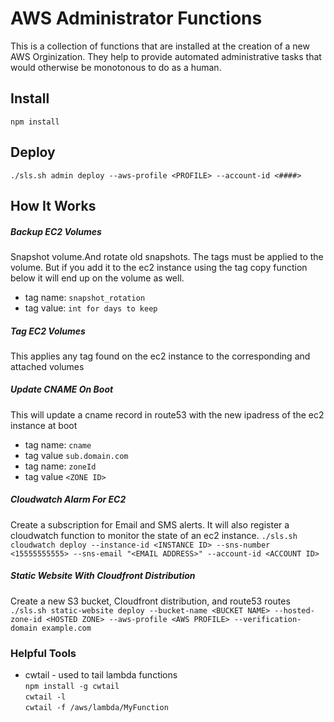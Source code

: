 # AWS Administrator Functions
This is a collection of functions that are installed at the creation of a new AWS Orginization. They help to provide automated administrative tasks that would otherwise be monotonous to do as a human.

## Install
`npm install`

## Deploy
`./sls.sh admin deploy --aws-profile <PROFILE> --account-id <####>`


## How It Works
##### Backup EC2 Volumes
Snapshot volume.And rotate old snapshots. The tags must be applied to the volume. But if you add it to the ec2 instance using the tag copy function below it will end up on the volume as well.

- tag name: `snapshot_rotation`
- tag value: `int for days to keep`

##### Tag EC2 Volumes
This applies any tag found on the ec2 instance to the corresponding and attached volumes

##### Update CNAME On Boot
This will update a cname record in route53 with the new ipadress of the ec2 instance at boot
- tag name: `cname`
- tag value `sub.domain.com`
- tag name: `zoneId`
- tag value `<ZONE ID>`


##### Cloudwatch Alarm For EC2
Create a subscription for Email and SMS alerts. It will also register a cloudwatch function to monitor the state of an ec2 instance.
`./sls.sh cloudwatch deploy --instance-id <INSTANCE ID> --sns-number <15555555555> --sns-email "<EMAIL ADDRESS>" --account-id <ACCOUNT ID>`


##### Static Website With Cloudfront Distribution
Create a new S3 bucket, Cloudfront distribution, and route53 routes
`./sls.sh static-website deploy --bucket-name <BUCKET NAME> --hosted-zone-id <HOSTED ZONE> --aws-profile <AWS PROFILE> --verification-domain example.com`

### Helpful Tools
- cwtail - used to tail lambda functions  
`npm install -g cwtail`  
`cwtail -l`   
`cwtail -f /aws/lambda/MyFunction`

